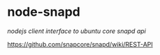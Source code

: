 # node-snapd
*nodejs client interface to ubuntu core snapd api*

<https://github.com/snapcore/snapd/wiki/REST-API>
